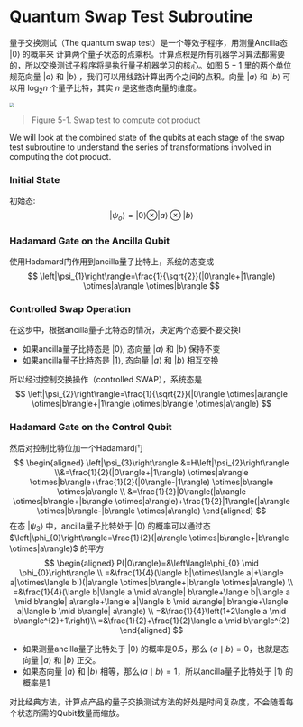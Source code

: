 <!-- toc -->

# Quantum Swap Test Subroutine

量子交换测试（The quantum swap test）是一个等效子程序，用测量Ancilla态 $|0\rangle$ 的概率来 计算两个量子状态的点乘积。计算点积是所有机器学习算法都需要的，所以交换测试子程序将是执行量子机器学习的核心。如图 $5-1$ 里的两个单位规范向量 $|a\rangle$ 和 $|b\rangle$ ，我们可以用线路计算出两个之间的点积。向量 $|a\rangle$ 和 $|b\rangle$ 可以用 $\log _{2} n$ 个量子比特，其实 $n$ 是这些态向量的维度。

<img src="https://jptanjing.oss-cn-beijing.aliyuncs.com/img/image-20210822014703553.png" style="zoom:50%;" />

> Figure 5-1. Swap test to compute dot product

We will look at the combined state of the qubits at each stage of the swap test subroutine to understand the series of transformations involved in computing the dot product.

### Initial State

初始态:
$$
\left|\psi_{o}\right\rangle=|0\rangle \otimes|a\rangle \otimes|b\rangle
$$

### Hadamard Gate on the Ancilla Qubit

使用Hadamard门作用到ancilla量子比特上，系统的态变成
$$
\left|\psi_{1}\right\rangle=\frac{1}{\sqrt{2}}(|0\rangle+|1\rangle) \otimes|a\rangle \otimes|b\rangle
$$

### Controlled Swap Operation

在这步中，根据ancilla量子比特态的情况，决定两个态要不要交换I 

- 如果ancilla量子比特态是 $|0\rangle$, 态向量 $|a\rangle$ 和 $|b\rangle$ 保持不变
- 如果ancilla量子比特态是 $|1\rangle$, 态向量 $|a\rangle$ 和 $|b\rangle$ 相互交换

所以经过控制交换操作（controlled SWAP），系统态是
$$
\left|\psi_{2}\right\rangle=\frac{1}{\sqrt{2}}(|0\rangle \otimes|a\rangle \otimes|b\rangle+|1\rangle \otimes|b\rangle \otimes|a\rangle)
$$

### Hadamard Gate on the Control Qubit

然后对控制比特位加一个Hadamard门
$$
\begin{aligned}
\left|\psi_{3}\right\rangle &=H\left|\psi_{2}\right\rangle
\\&=\frac{1}{2}(|0\rangle+|1\rangle) \otimes|a\rangle \otimes|b\rangle+\frac{1}{2}(|0\rangle-|1\rangle) \otimes|b\rangle \otimes|a\rangle \\
&=\frac{1}{2}|0\rangle(|a\rangle \otimes|b\rangle+|b\rangle \otimes|a\rangle)+\frac{1}{2}|1\rangle(|a\rangle \otimes|b\rangle-|b\rangle \otimes|a\rangle)
\end{aligned}
$$
在态 $\left|\psi_{3}\right\rangle$ 中，ancilla量子比特处于 $|0\rangle$ 的概率可以通过态 $\left|\phi_{0}\right\rangle=\frac{1}{2}(|a\rangle \otimes|b\rangle+|b\rangle \otimes|a\rangle)$ 的平方
$$
\begin{aligned}
P(|0\rangle)=&\left\langle\phi_{0} \mid \phi_{0}\right\rangle \\
=&\frac{1}{4}(\langle b|\otimes\langle a|+\langle a|\otimes\langle b|)(|a\rangle \otimes|b\rangle+|b\rangle \otimes|a\rangle) \\
=&\frac{1}{4}(\langle b|\langle a \mid a\rangle| b\rangle+\langle b|\langle a \mid b\rangle| a\rangle+\langle a|\langle b \mid a\rangle| b\rangle+\langle a|\langle b \mid b\rangle| a\rangle) \\
=&\frac{1}{4}\left(1+2\langle a \mid b\rangle^{2}+1\right)\\
=&\frac{1}{2}+\frac{1}{2}\langle a \mid b\rangle^{2}
\end{aligned}
$$

- 如果测量ancilla量子比特处于 $|0\rangle$ 的概率是0.5，那么 $\langle a \mid b\rangle=0$，也就是态向量 $|a\rangle$ 和 $|b\rangle$ 正交。
- 如果态向量 $|a\rangle$ 和 $|b\rangle$ 相等，那么$\langle a \mid b\rangle=1$，所以ancilla量子比特处于 $|1\rangle$ 的概率是1

对比经典方法，计算点产品的量子交换测试方法的好处是时间复杂度，不会随着每个状态所需的Qubit数量而缩放。
